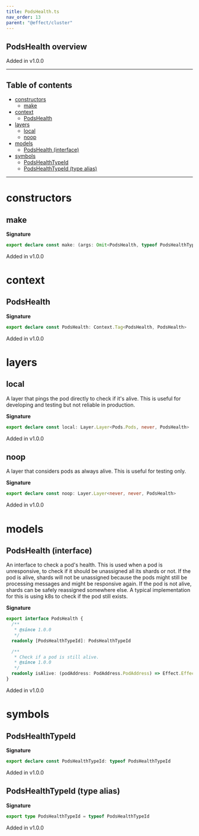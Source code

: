 ```yaml
---
title: PodsHealth.ts
nav_order: 13
parent: "@effect/cluster"
---
```


## PodsHealth overview

Added in v1.0.0

---

<h2 class="text-delta">Table of contents</h2>

- [constructors](#constructors)
  - [make](#make)
- [context](#context)
  - [PodsHealth](#podshealth)
- [layers](#layers)
  - [local](#local)
  - [noop](#noop)
- [models](#models)
  - [PodsHealth (interface)](#podshealth-interface)
- [symbols](#symbols)
  - [PodsHealthTypeId](#podshealthtypeid)
  - [PodsHealthTypeId (type alias)](#podshealthtypeid-type-alias)

---

# constructors

## make

**Signature**

```ts
export declare const make: (args: Omit<PodsHealth, typeof PodsHealthTypeId>) => PodsHealth
```

Added in v1.0.0

# context

## PodsHealth

**Signature**

```ts
export declare const PodsHealth: Context.Tag<PodsHealth, PodsHealth>
```

Added in v1.0.0

# layers

## local

A layer that pings the pod directly to check if it's alive.
This is useful for developing and testing but not reliable in production.

**Signature**

```ts
export declare const local: Layer.Layer<Pods.Pods, never, PodsHealth>
```

Added in v1.0.0

## noop

A layer that considers pods as always alive.
This is useful for testing only.

**Signature**

```ts
export declare const noop: Layer.Layer<never, never, PodsHealth>
```

Added in v1.0.0

# models

## PodsHealth (interface)

An interface to check a pod's health.
This is used when a pod is unresponsive, to check if it should be unassigned all its shards or not.
If the pod is alive, shards will not be unassigned because the pods might still be processing messages and might be responsive again.
If the pod is not alive, shards can be safely reassigned somewhere else.
A typical implementation for this is using k8s to check if the pod still exists.

**Signature**

```ts
export interface PodsHealth {
  /**
   * @since 1.0.0
   */
  readonly [PodsHealthTypeId]: PodsHealthTypeId

  /**
   * Check if a pod is still alive.
   * @since 1.0.0
   */
  readonly isAlive: (podAddress: PodAddress.PodAddress) => Effect.Effect<never, never, boolean>
}
```

Added in v1.0.0

# symbols

## PodsHealthTypeId

**Signature**

```ts
export declare const PodsHealthTypeId: typeof PodsHealthTypeId
```

Added in v1.0.0

## PodsHealthTypeId (type alias)

**Signature**

```ts
export type PodsHealthTypeId = typeof PodsHealthTypeId
```

Added in v1.0.0
